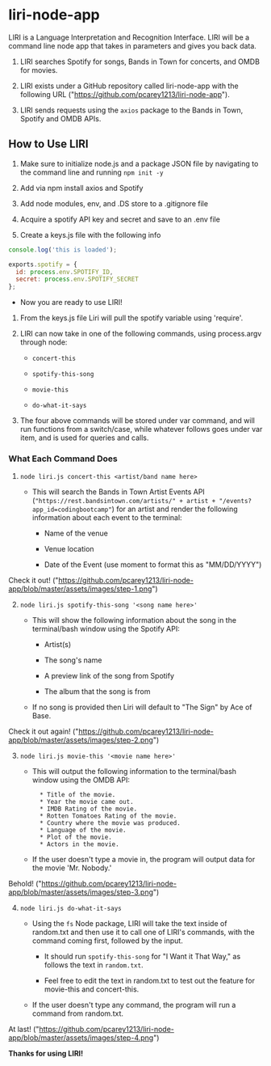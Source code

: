 # liri-node-app
LIRI is a Language Interpretation and Recognition Interface. LIRI will be a command line node app that takes in parameters and gives you back data.

1. LIRI searches Spotify for songs, Bands in Town for concerts, and OMDB for movies.

2. LIRI exists under a GitHub repository called liri-node-app with the following URL ("https://github.com/pcarey1213/liri-node-app").

3. LIRI sends requests using the `axios` package to the Bands in Town, Spotify and OMDB APIs.

## How to Use LIRI

1. Make sure to initialize node.js and a package JSON file by navigating to the command line and running `npm init -y`

2. Add via npm install axios and Spotify

2. Add node modules, env, and .DS store to a .gitignore file

3. Acquire a spotify API key and secret and save to an .env file

4. Create a keys.js file with the following info 

```js
console.log('this is loaded');

exports.spotify = {
  id: process.env.SPOTIFY_ID,
  secret: process.env.SPOTIFY_SECRET
};
```
* Now you are ready to use LIRI!

1. From the keys.js file Liri will pull the spotify variable using 'require'.

2. LIRI can now take in one of the following commands, using process.argv through node:

   * `concert-this`

   * `spotify-this-song`

   * `movie-this`

   * `do-what-it-says`

3. The four above commands will be stored under var command, and will run functions from a switch/case, while whatever follows goes under var item, and is used for queries and calls.

### What Each Command Does

1. `node liri.js concert-this <artist/band name here>`

   * This will search the Bands in Town Artist Events API (`"https://rest.bandsintown.com/artists/" + artist + "/events?app_id=codingbootcamp"`) for an artist and render the following information about each event to the terminal:

     * Name of the venue

     * Venue location

     * Date of the Event (use moment to format this as "MM/DD/YYYY")

Check it out! ("https://github.com/pcarey1213/liri-node-app/blob/master/assets/images/step-1.png")

2. `node liri.js spotify-this-song '<song name here>'`

   * This will show the following information about the song in the terminal/bash window using the Spotify API:

     * Artist(s)

     * The song's name

     * A preview link of the song from Spotify

     * The album that the song is from

   * If no song is provided then Liri will default to "The Sign" by Ace of Base.

Check it out again! ("https://github.com/pcarey1213/liri-node-app/blob/master/assets/images/step-2.png")

3. `node liri.js movie-this '<movie name here>'`

   * This will output the following information to the terminal/bash window using the OMDB API:

     ```
       * Title of the movie.
       * Year the movie came out.
       * IMDB Rating of the movie.
       * Rotten Tomatoes Rating of the movie.
       * Country where the movie was produced.
       * Language of the movie.
       * Plot of the movie.
       * Actors in the movie.
     ```

   * If the user doesn't type a movie in, the program will output data for the movie 'Mr. Nobody.'

Behold! ("https://github.com/pcarey1213/liri-node-app/blob/master/assets/images/step-3.png")

4. `node liri.js do-what-it-says`

   * Using the `fs` Node package, LIRI will take the text inside of random.txt and then use it to call one of LIRI's commands, with the command coming first, followed by the input.

     * It should run `spotify-this-song` for "I Want it That Way," as follows the text in `random.txt`.

     * Feel free to edit the text in random.txt to test out the feature for movie-this and concert-this.
     
   * If the user doesn't type any command, the program will run a command from random.txt.

At last! ("https://github.com/pcarey1213/liri-node-app/blob/master/assets/images/step-4.png")

**Thanks for using LIRI!**


















